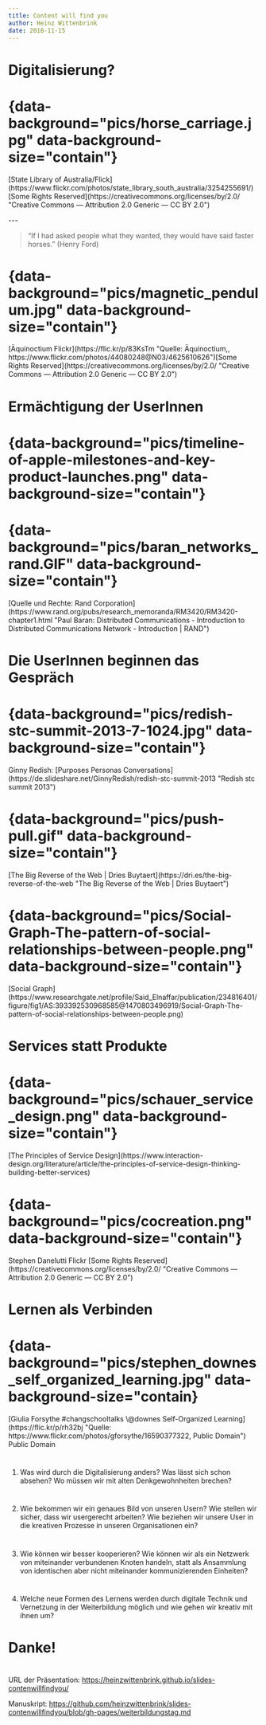 ```yaml
---
title: Content will find you
author: Heinz Wittenbrink
date: 2018-11-15
---
```


# Digitalisierung?


# {data-background="pics/horse_carriage.jpg" data-background-size="contain"}

<p class="rights">[State Library of Australia/Flick](https://www.flickr.com/photos/state_library_south_australia/3254255691/) [Some Rights Reserved](https://creativecommons.org/licenses/by/2.0/ "Creative Commons — Attribution 2.0 Generic — CC BY 2.0")</p>
---

> “If I had asked people what they wanted, they would have said faster horses.” (Henry Ford)


# {data-background="pics/magnetic_pendulum.jpg" data-background-size="contain"}

<p class="rights"> [Äquinoctium Flickr](https://flic.kr/p/83KsTm "Quelle: Äquinoctium,,  https://www.flickr.com/photos/44080248@N03/4625610626")[Some Rights Reserved](https://creativecommons.org/licenses/by/2.0/ "Creative Commons — Attribution 2.0 Generic — CC BY 2.0")</p>

# Ermächtigung der UserInnen

# {data-background="pics/timeline-of-apple-milestones-and-key-product-launches.png" data-background-size="contain"}

<p class="rights"></p>


# {data-background="pics/baran_networks_rand.GIF" data-background-size="contain"}

<p class="rights">[Quelle und Rechte: Rand Corporation](https://www.rand.org/pubs/research_memoranda/RM3420/RM3420-chapter1.html "Paul Baran: Distributed Communications - Introduction to Distributed Communications Network - Introduction | RAND")</p>


# Die UserInnen beginnen das Gespräch

# {data-background="pics/redish-stc-summit-2013-7-1024.jpg" data-background-size="contain"}

<p class="rights">Ginny Redish: [Purposes Personas Conversations](https://de.slideshare.net/GinnyRedish/redish-stc-summit-2013 "Redish stc summit 2013")</p>


# {data-background="pics/push-pull.gif" data-background-size="contain"}

<p class="rights">[The Big Reverse of the Web | Dries Buytaert](https://dri.es/the-big-reverse-of-the-web "The Big Reverse of the Web | Dries Buytaert")</p>


# {data-background="pics/Social-Graph-The-pattern-of-social-relationships-between-people.png" data-background-size="contain"}

<p class="rights">[Social Graph](https://www.researchgate.net/profile/Said_Elnaffar/publication/234816401/figure/fig1/AS:393392530968585@1470803496919/Social-Graph-The-pattern-of-social-relationships-between-people.png)</p>


# Services statt Produkte

# {data-background="pics/schauer_service_design.png" data-background-size="contain"}

<p class="rights">[The Principles of Service Design](https://www.interaction-design.org/literature/article/the-principles-of-service-design-thinking-building-better-services)</p>

# {data-background="pics/cocreation.png" data-background-size="contain"}

<p class="rights">Stephen Danelutti Flickr [Some Rights Reserved](https://creativecommons.org/licenses/by/2.0/ "Creative Commons — Attribution 2.0 Generic — CC BY 2.0")</p>


# Lernen als Verbinden

# {data-background="pics/stephen_downes_self_organized_learning.jpg" data-background-size="contain}

<p class="rights">[Giulia Forsythe
#changschooltalks \@downes Self-Organized Learning](https://flic.kr/p/rh32bj "Quelle: https://www.flickr.com/photos/gforsythe/16590377322, Public Domain") Public Domain</p>


#

1. Was wird durch die Digitalisierung anders? Was lässt sich schon absehen? Wo müssen wir mit alten Denkgewohnheiten brechen?

#

2. Wie bekommen wir ein genaues Bild von unseren Usern? Wie stellen wir sicher, dass wir usergerecht arbeiten? Wie beziehen wir unsere User in die kreativen Prozesse in unseren Organisationen ein?

#

3. Wie können wir besser kooperieren? Wie können wir als ein Netzwerk von miteinander verbundenen Knoten handeln, statt als Ansammlung von identischen aber nicht miteinander kommunizierenden Einheiten?

#

4. Welche neue Formen des Lernens werden durch digitale Technik und Vernetzung in der Weiterbildung möglich und wie gehen wir kreativ mit ihnen um?

# Danke!

#

URL der Präsentation:
<https://heinzwittenbrink.github.io/slides-contenwillfindyou/>

Manuskript:
<https://github.com/heinzwittenbrink/slides-contenwillfindyou/blob/gh-pages/weiterbildungstag.md>
